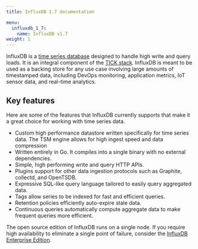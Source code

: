 ```yaml
---
title: InfluxDB 1.7 documentation

menu:
  influxdb_1_7:
    name: InfluxDB v1.7
weight: 1
---
```


InfluxDB is a [time series database](https://www.influxdata.com/time-series-database/) designed to handle high write and query loads.
It is an integral component of the
[TICK stack](https://influxdata.com/time-series-platform/).
InfluxDB is meant to be used as a backing store for any use case involving large amounts of timestamped data, including DevOps monitoring, application metrics, IoT sensor data, and real-time analytics.

## Key features

Here are some of the features that InfluxDB currently supports that make it a great choice for working with time series data.

* Custom high performance datastore written specifically for time series data.
The TSM engine allows for high ingest speed and data compression
* Written entirely in Go.
It compiles into a single binary with no external dependencies.
* Simple, high performing write and query HTTP APIs.
* Plugins support for other data ingestion protocols such as Graphite, collectd, and OpenTSDB.
* Expressive SQL-like query language tailored to easily query aggregated data.
* Tags allow series to be indexed for fast and efficient queries.
* Retention policies efficiently auto-expire stale data.
* Continuous queries automatically compute aggregate data to make frequent queries more efficient.

The open source edition of InfluxDB runs on a single node.
If you require high availability to eliminate a single point of failure, consider the [InfluxDB Enterprise Edition](https://docs.influxdata.com/influxdb/latest/high_availability/).
